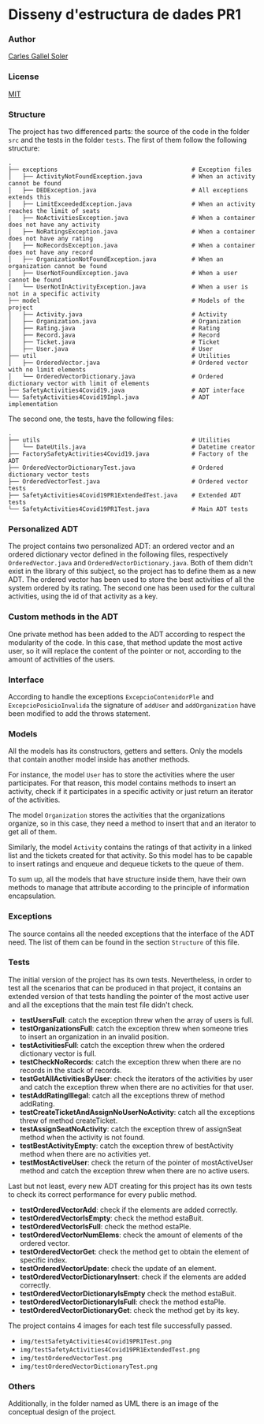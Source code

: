 # Disseny d'estructura de dades PR1

### Author
[Carles Gallel Soler](http://www.gallel.com/)

### License
[MIT](https://choosealicense.com/licenses/mit/)

### Structure
The project has two differenced parts: the source of the code in the folder `src` and the tests in the folder `tests`. The first of them follow the following structure:

    .
    ├── exceptions                                      # Exception files
    │   ├── ActivityNotFoundException.java              # When an activity cannot be found
    │   ├── DEDException.java                           # All exceptions extends this
    │   ├── LimitExceededException.java                 # When an activity reaches the limit of seats
    │   ├── NoActivitiesException.java                  # When a container does not have any activity
    │   ├── NoRatingsException.java                     # When a container does not have any rating
    │   ├── NoRecordsException.java                     # When a container does not have any record
    │   ├── OrganizationNotFoundException.java          # When an organization cannot be found
    │   ├── UserNotFoundException.java                  # When a user cannot be found
    │   └── UserNotInActivityException.java             # When a user is not in a specific activity
    ├── model                                           # Models of the project
    │   ├── Activity.java                               # Activity
    │   ├── Organization.java                           # Organization
    │   ├── Rating.java                                 # Rating
    │   ├── Record.java                                 # Record
    │   ├── Ticket.java                                 # Ticket
    │   ├── User.java                                   # User
    ├── util                                            # Utilities
    │   ├── OrderedVector.java                          # Ordered vector with no limit elements
    │   └── OrderedVectorDictionary.java                # Ordered dictionary vector with limit of elements
    ├── SafetyActivities4Covid19.java                   # ADT interface
    └── SafetyActivities4Covid19Impl.java               # ADT implementation

The second one, the tests, have the following files:

    .
    ├── utils                                           # Utilities
    │   └── DateUtils.java                              # Datetime creator
    ├── FactorySafetyActivities4Covid19.java            # Factory of the ADT
    ├── OrderedVectorDictionaryTest.java                # Ordered dictionary vector tests
    ├── OrderedVectorTest.java                          # Ordered vector tests
    ├── SafetyActivities4Covid19PR1ExtendedTest.java    # Extended ADT tests
    └── SafetyActivities4Covid19PR1Test.java            # Main ADT tests

### Personalized ADT
The project contains two personalized ADT: an ordered vector and an ordered dictionary vector defined in the following files, respectively `OrderedVector.java` and `OrderedVectorDictionary.java`. Both of them didn't exist in the library of this subject, so the project has to define them as a new ADT. The ordered vector has been used to store the best activities of all the system ordered by its rating. The second one has been used for the cultural activities, using the id of that activity as a key.

### Custom methods in the ADT
One private method has been added to the ADT according to respect the modularity of the code. In this case, that method update the most active user, so it will replace the content of the pointer or not, according to the amount of activities of the users.

### Interface
According to handle the exceptions `ExcepcioContenidorPle` and `ExcepcioPosicioInvalida` the signature of `addUser` and `addOrganization` have been modified to add the throws statement.

### Models
All the models has its constructors, getters and setters. Only the models that contain another model inside has another methods.

For instance, the model `User` has to store the activities where the user participates. For that reason, this model contains methods to insert an activity, check if it participates in a specific activity or just return an iterator of the activities.

The model `Organization` stores the activities that the organizations organize, so in this case, they need a method to insert that and an iterator to get all of them.

Similarly, the model `Activity` contains the ratings of that activity in a linked list and the tickets created for that activity. So this model has to be capable to insert ratings and enqueue and dequeue tickets to the queue of them.

To sum up, all the models that have structure inside them, have their own methods to manage that attribute according to the principle of information encapsulation.

### Exceptions
The source contains all the needed exceptions that the interface of the ADT need. The list of them can be found in the section `Structure` of this file.

### Tests
The initial version of the project has its own tests. Nevertheless, in order to test all the scenarios that can be produced in that project, it contains an extended version of that tests handling the pointer of the most active user and all the exceptions that the main test file didn't check.

- **testUsersFull**: catch the exception threw when the array of users is full.
- **testOrganizationsFull**: catch the exception threw when someone tries to insert an organization in an invalid position.
- **testActivitiesFull**: catch the exception threw when the ordered dictionary vector is full.
- **testCheckNoRecords**: catch the exception threw when there are no records in the stack of records.
- **testGetAllActivitiesByUser**: check the iterators of the activities by user and catch the exception threw when there are no activities for that user.
- **testAddRatingIllegal**: catch all the exceptions threw of method addRating.
- **testCreateTicketAndAssignNoUserNoActivity**: catch all the exceptions threw of method createTicket.
- **testAssignSeatNoActivity**: catch the exception threw of assignSeat method when the activity is not found.
- **testBestActivityEmpty**: catch the exception threw of bestActivity method when there are no activities yet.
- **testMostActiveUser**: check the return of the pointer of mostActiveUser method and catch the exception threw when there are no active users.

Last but not least, every new ADT creating for this project has its own tests to check its correct performance for every public method.
- **testOrderedVectorAdd**: check if the elements are added correctly.
- **testOrderedVectorIsEmpty**: check the method estaBuit.
- **testOrderedVectorIsFull**: check the method estaPle.
- **testOrderedVectorNumElems**: check the amount of elements of the ordered vector.
- **testOrderedVectorGet**: check the method get to obtain the element of specific index.
- **testOrderedVectorUpdate**: check the update of an element.
- **testOrderedVectorDictionaryInsert**: check if the elements are added correctly.
- **testOrderedVectorDictionaryIsEmpty** check the method estaBuit.
- **testOrderedVectorDictionaryIsFull**: check the method estaPle.
- **testOrderedVectorDictionaryGet**: check the method get by its key.

The project contains 4 images for each test file successfully passed.
- `img/testSafetyActivities4Covid19PR1Test.png`
- `img/testSafetyActivities4Covid19PR1ExtendedTest.png`
- `img/testOrderedVectorTest.png`
- `img/testOrderedVectorDictionaryTest.png`

### Others
Additionally, in the folder named as UML there is an image of the conceptual design of the project.
